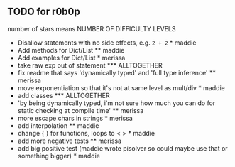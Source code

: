 ## TODO for r0b0p

number of stars means NUMBER OF DIFFICULTY LEVELS

- Disallow statements with no side effects, e.g. `2 + 2` \* maddie
- Add methods for Dict/List \*\* maddie
- Add examples for Dict/List \* merissa
- take raw exp out of statement \*\*\* ALLTOGETHER
- fix readme that says 'dynamically typed' and 'full type inference' \*\* merissa
- move exponentiation so that it's not at same level as mult/div \* maddie
- add classes \*\*\* ALLTOGETHER
- 'by being dynamically typed, i'm not sure how much you can do for static checking at compile time' \*\* merissa
- more escape chars in strings \* merissa
- add interpolation \*\* maddie
- change { } for functions, loops to < > \* maddie
- add more negative tests \*\* merissa
- add big positive test (maddie wrote pisolver so could maybe use that or something bigger) \* maddie
